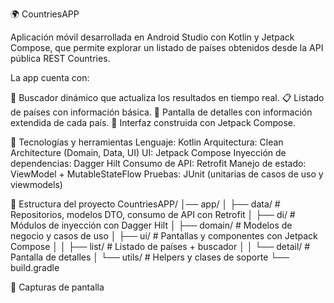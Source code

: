 🌍 CountriesAPP

Aplicación móvil desarrollada en Android Studio con Kotlin y Jetpack Compose, que permite explorar un listado de países obtenidos desde la API pública REST Countries.

La app cuenta con:

🔎 Buscador dinámico que actualiza los resultados en tiempo real.
📋 Listado de países con información básica.
📖 Pantalla de detalles con información extendida de cada país.
🎨 Interfaz construida con Jetpack Compose.

🚀 Tecnologías y herramientas
Lenguaje: Kotlin
Arquitectura: Clean Architecture (Domain, Data, UI)
UI: Jetpack Compose
Inyección de dependencias: Dagger Hilt
Consumo de API: Retrofit
Manejo de estado: ViewModel + MutableStateFlow
Pruebas: JUnit (unitarias de casos de uso y viewmodels)

📂 Estructura del proyecto
CountriesAPP/
│── app/
│   ├── data/        # Repositorios, modelos DTO, consumo de API con Retrofit
│   ├── di/          # Módulos de inyección con Dagger Hilt
│   ├── domain/      # Modelos de negocio y casos de uso
│   ├── ui/          # Pantallas y componentes con Jetpack Compose
│   │   ├── list/    # Listado de países + buscador
│   │   └── detail/  # Pantalla de detalles
│   └── utils/       # Helpers y clases de soporte
└── build.gradle

📸 Capturas de pantalla
